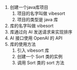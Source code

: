 1. 创建一个java库项目
    1. 项目的名字叫做 vibesort
    2. 项目的类型是 java 库
2. 库的名字叫做 vibesort
3. 库通过向 AI 发送请求来实现排序
4. AI 接口使用 OpenAI 的 API
5. 库的使用方法
    1. 引入 vibesort 库
    2. 创建一个 Sort 类的实例
    3. 调用 Sort 类的 sort 方法
